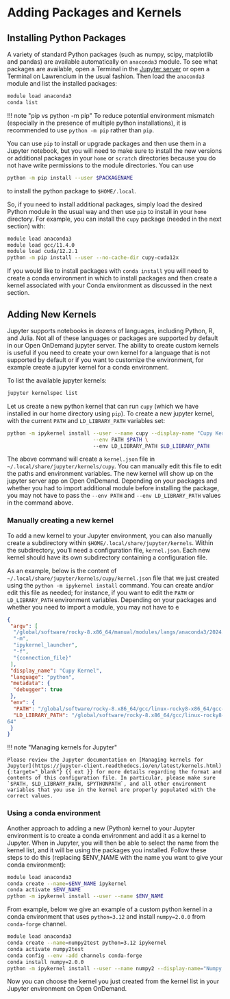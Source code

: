 # Adding Packages and Kernels

## Installing Python Packages

A variety of standard Python packages (such as numpy, scipy, matplotlib and pandas) are available automatically on `anaconda3` module. To see what packages are available, open a Terminal in the [Jupyter server](jupyter-server.md) or open a Terminal on Lawrencium in the usual fashion. Then load the `anaconda3` module and list the installed packages:
``` bash
module load anaconda3
conda list
``` 

!!! note "pip vs python -m pip"
    To reduce potential environment mismatch (especially in the presence of multiple python installations), it is recommended to use `python -m pip` rather than `pip`.

You can use `pip` to install or upgrade packages and then use them in a Jupyter notebook, but you will need to make sure to install the new versions or additional packages in your `home` or `scratch` directories because you do not have write permissions to the module directories. You can use 

``` bash 
python -m pip install --user $PACKAGENAME 
``` 
to install the python package to `$HOME/.local`.

So, if you need to install additional packages, simply load the desired Python module in the usual way and then use `pip` to install in your `home` directory. For example, you can install the `cupy` package (needed in the next section) with:


``` bash 
module load anaconda3
module load gcc/11.4.0
module load cuda/12.2.1
python -m pip install --user --no-cache-dir cupy-cuda12x
```

If you would like to install packages with `conda install` you will need to create a conda environment in which to install packages and then create a kernel associated with your Conda environment as discussed in the next section.

## Adding New Kernels

Jupyter supports notebooks in dozens of languages, including Python, R, and Julia. Not all of these languages or packages are supported by default in our Open OnDemand jupyter server. The ability to create custom kernels is useful if you need to create your own kernel for a language that is not supported by default or if you want to customize the environment, for example create a jupyter kernel for a conda environment. 

<!--
If you’d like to use a language or packages not already indicated in the drop-down menu discussed in step 6 above, you can create your own kernel. You may also need to create your own kernel for a language already supported if you want to customize your environment. For example, to set UNIX environment variables (such as `$PYTHONPATH` if you have packages installed in non-standard locations) or source a script before running your notebook can be achieved by creating your own kernel. Or, if you’d like to work within a Conda environment when using your notebook, you’ll also need to create a kernel.
-->

To list the available jupyter kernels:

``` bash
jupyter kernelspec list
```

Let us create a new python kernel that can run `cupy` (which we have installed in our home directory using `pip`). To create a new jupyter kernel, with the current `PATH` and `LD_LIBRARY_PATH` variables set:

``` bash
python -m ipykernel install --user --name cupy --display-name "Cupy Kernel" \
                            --env PATH $PATH \ 
                            --env LD_LIBRARY_PATH $LD_LIBRARY_PATH
```

The above command will create a `kernel.json` file in `~/.local/share/jupyter/kernels/cupy`. You can manually edit this file to edit the paths and environment variables. The new kernel will show up on the jupyter server app on Open OnDemand. Depending on your packages and whether you had to import additional module before installing the package, you may not have to pass the `--env PATH` and `--env LD_LIBRARY_PATH` values in the command above.

### Manually creating a new kernel

To add a new kernel to your Jupyter environment, you can also manually create a subdirectory within `$HOME/.local/share/jupyter/kernels`. Within the subdirectory, you’ll need a configuration file, `kernel.json`. Each new kernel should have its own subdirectory containing a configuration file.

As an example, below is the content of `~/.local/share/jupyter/kernels/cupy/kernel.json` file that we just created using the `python -m ipykernel install` command. You can create and/or edit this file as needed; for instance, if you want to edit the `PATH` or `LD_LIBRARY_PATH` environment variables. Depending on your packages and whether you need to import a module, you may not have to e

``` json
{
 "argv": [
  "/global/software/rocky-8.x86_64/manual/modules/langs/anaconda3/2024.02-1/bin/python",
  "-m",
  "ipykernel_launcher",
  "-f",
  "{connection_file}"
 ],
 "display_name": "Cupy Kernel",
 "language": "python",
 "metadata": {
  "debugger": true
 },
 "env": {
  "PATH": "/global/software/rocky-8.x86_64/gcc/linux-rocky8-x86_64/gcc-11.4.0/cuda-12.2.1-c2hl2dx3hxmrylvdof6mjus4rfjq3d5i/bin:/global/software/rocky-8.x86_64/gcc/linux-rocky8-x86_64/gcc-8.5.0/gcc-11.4.0-nfcdl6bpyabpnhhasfzu6y4ge4kfskvl/bin:/global/software/rocky-8.x86_64/manual/modules/langs/anaconda3/2024.02-1/bin:/usr/share/Modules/bin:/usr/local/bin:/usr/bin:/usr/local/sbin:/usr/sbin:/global/home/groups/allhands/bin",
  "LD_LIBRARY_PATH": "/global/software/rocky-8.x86_64/gcc/linux-rocky8-x86_64/gcc-11.4.0/cuda-12.2.1-c2hl2dx3hxmrylvdof6mjus4rfjq3d5i/lib
64"
 }
}
```

!!! note "Managing kernels for Jupyter"

    Please review the Jupyter documentation on [Managing kernels for Jupyter](https://jupyter-client.readthedocs.io/en/latest/kernels.html){:target="_blank"} {{ ext }} for more details regarding the format and contents of this configuration file. In particular, please make sure `$PATH, $LD_LIBRARY_PATH, $PYTHONPATH`, and all other environment variables that you use in the kernel are properly populated with the correct values.

### Using a conda environment

Another approach to adding a new (Python) kernel  to your Jupyter environment is to create a conda environment and add it as a kernel to Jupyter. When in Jupyter, you will then be able to select the name from the kernel list, and it will be using the packages you installed. Follow these steps to do this (replacing $ENV_NAME with the name you want to give your conda environment): 

``` bash
module load anaconda3
conda create --name=$ENV_NAME ipykernel
conda activate $ENV_NAME
python -m ipykernel install --user --name $ENV_NAME
```

From example, below we give an example of a custom python kernel in a conda environment that uses `python=3.12` and install `numpy=2.0.0` from `conda-forge` channel. 

``` bash
module load anaconda3
conda create --name=numpy2test python=3.12 ipykernel
conda activate numpy2test
conda config --env -add channels conda-forge
conda install numpy=2.0.0
python -m ipykernel install --user --name numpy2 --display-name="Numpy v2 (Python 3.12)"
```  

Now you can choose the kernel you just created from the kernel list in your Jupyter environment on Open OnDemand. 
